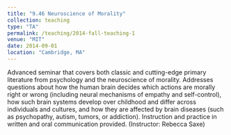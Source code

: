 ```yaml
---
title: "9.46 Neuroscience of Morality"
collection: teaching
type: "TA"
permalink: /teaching/2014-fall-teaching-1
venue: "MIT"
date: 2014-09-01
location: "Cambridge, MA"
---
```


Advanced seminar that covers both classic and cutting-edge primary literature from psychology and the neuroscience of morality. Addresses questions about how the human brain decides which actions are morally right or wrong (including neural mechanisms of empathy and self-control), how such brain systems develop over childhood and differ across individuals and cultures, and how they are affected by brain diseases (such as psychopathy, autism, tumors, or addiction). Instruction and practice in written and oral communication provided. (Instructor: Rebecca Saxe)